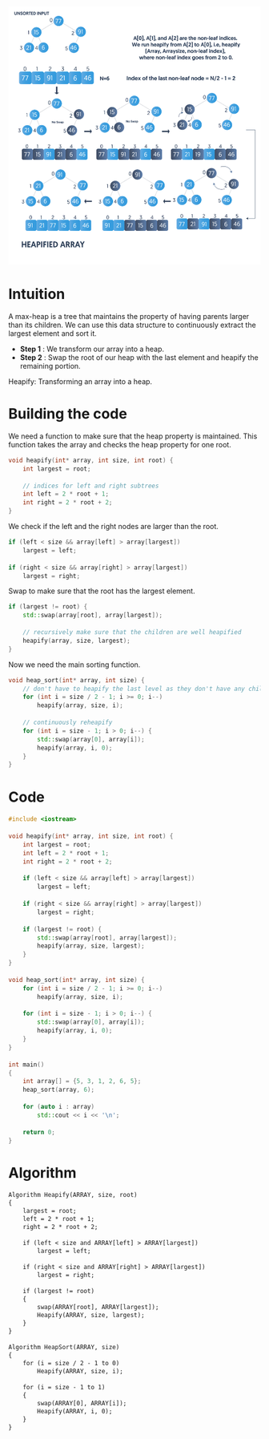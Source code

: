 ![Heap Sort Image](../../../Images/heap-sort.png)

# Intuition 

A max-heap is a tree that maintains the property of having parents larger than its children. We can use this data structure to continuously extract the largest element and sort it.

- **Step 1** : We transform our array into a heap.
- **Step 2** : Swap the root of our heap with the last element and heapify the remaining portion.

Heapify: Transforming an array into a heap.

# Building the code

We need a function to make sure that the heap property is maintained. This function takes the array and checks the heap property for one root.

```c++
void heapify(int* array, int size, int root) {
	int largest = root;
	
	// indices for left and right subtrees
	int left = 2 * root + 1;
	int right = 2 * root + 2;
}
```

We check if the left and the right nodes are larger than the root. 

```c++
if (left < size && array[left] > array[largest])
	largest = left;

if (right < size && array[right] > array[largest])
	largest = right;
```

Swap to make sure that the root has the largest element.

```c++
if (largest != root) {
	std::swap(array[root], array[largest]);
	
	// recursively make sure that the children are well heapified
	heapify(array, size, largest); 
}
```

Now we need the main sorting function. 

```c++
void heap_sort(int* array, int size) {
	// don't have to heapify the last level as they don't have any children
	for (int i = size / 2 - 1; i >= 0; i--)
		heapify(array, size, i); 
		
	// continuously reheapify 
	for (int i = size - 1; i > 0; i--) {
		std::swap(array[0], array[i]);
		heapify(array, i, 0);  
	}
}
```

# Code

```c++
#include <iostream>

void heapify(int* array, int size, int root) {
	int largest = root; 
	int left = 2 * root + 1; 
	int right = 2 * root + 2; 

	if (left < size && array[left] > array[largest])
		largest = left;

	if (right < size && array[right] > array[largest])
		largest = right;

	if (largest != root) {
		std::swap(array[root], array[largest]);
		heapify(array, size, largest); 
	}
}

void heap_sort(int* array, int size) {
	for (int i = size / 2 - 1; i >= 0; i--)
		heapify(array, size, i); 

	for (int i = size - 1; i > 0; i--) {
		std::swap(array[0], array[i]);
		heapify(array, i, 0);  
	}
}

int main()
{
	int array[] = {5, 3, 1, 2, 6, 5};
	heap_sort(array, 6);

	for (auto i : array)
		std::cout << i << '\n';

	return 0;
}
```

# Algorithm

```
Algorithm Heapify(ARRAY, size, root)
{
	largest = root;
	left = 2 * root + 1;
	right = 2 * root + 2;
	
	if (left < size and ARRAY[left] > ARRAY[largest])
		largest = left;
	
	if (right < size and ARRAY[right] > ARRAY[largest])
		largest = right;
		
	if (largest != root)
	{
		swap(ARRAY[root], ARRAY[largest]);
		Heapify(ARRAY, size, largest);
	}
}

Algorithm HeapSort(ARRAY, size)
{
	for (i = size / 2 - 1 to 0)
		Heapify(ARRAY, size, i);
	
	for (i = size - 1 to 1)
	{
		swap(ARRAY[0], ARRAY[i]);
		Heapify(ARRAY, i, 0);
	}
}
```

